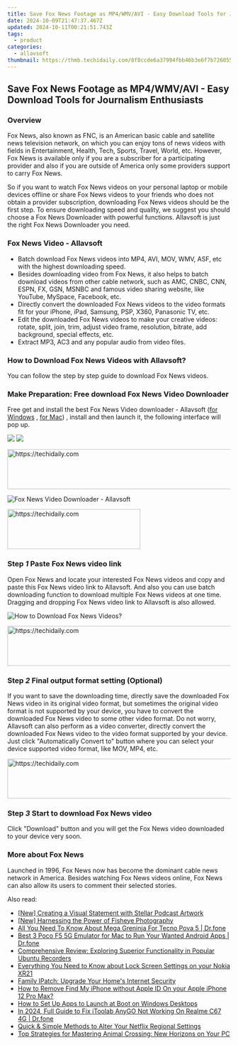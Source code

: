 ```yaml
---
title: Save Fox News Footage as MP4/WMV/AVI - Easy Download Tools for Journalism Enthusiasts
date: 2024-10-09T21:47:37.467Z
updated: 2024-10-11T00:21:51.743Z
tags:
  - product
categories:
  - allavsoft
thumbnail: https://thmb.techidaily.com/8f8ccde6a37994fbb46b3e6f7b726055988d6d039d40b57440a0147cb4ded38c.jpg
---
```


## Save Fox News Footage as MP4/WMV/AVI - Easy Download Tools for Journalism Enthusiasts

### Overview

Fox News, also known as FNC, is an American basic cable and satellite news television network, on which you can enjoy tons of news videos with fields in Entertainment, Health, Tech, Sports, Travel, World, etc. However, Fox News is available only if you are a subscriber for a participating provider and also if you are outside of America only some providers support to carry Fox News.

So if you want to watch Fox News videos on your personal laptop or mobile devices offline or share Fox News videos to your friends who does not obtain a provider subscription, downloading Fox News videos should be the first step. To ensure downloading speed and quality, we suggest you should choose a Fox News Downloader with powerful functions. Allavsoft is just the right Fox News Downloader you need.

### Fox News Video - Allavsoft

* Batch download Fox News videos into MP4, AVI, MOV, WMV, ASF, etc with the highest downloading speed.
* Besides downloading video from Fox News, it also helps to batch download videos from other cable network, such as AMC, CNBC, CNN, ESPN, FX, GSN, MSNBC and famous video sharing website, like YouTube, MySpace, Facebook, etc.
* Directly convert the downloaded Fox News videos to the video formats fit for your iPhone, iPad, Samsung, PSP, X360, Panasonic TV, etc.
* Edit the downloaded Fox News videos to make your creative videos: rotate, split, join, trim, adjust video frame, resolution, bitrate, add background, special effects, etc.
* Extract MP3, AC3 and any popular audio from video files.

### How to Download Fox News Videos with Allavsoft?

You can follow the step by step guide to download Fox News videos.

### Make Preparation: Free download Fox News Video Downloader

Free get and install the best Fox News Video downloader - Allavsoft ([for Windows](https://tools.techidaily.com/allavsoft/products/) , [for Mac](https://tools.techidaily.com/allavsoft/products/)) , install and then launch it, the following interface will pop up.

[![](https://www.allavsoft.com/how-to/../images/how-to/free-download-win.jpg)](https://tools.techidaily.com/allavsoft/products/) [![](https://www.allavsoft.com/how-to/../images/how-to/free-download-mac.jpg)](https://tools.techidaily.com/allavsoft/products/)

<!-- affiliate ads begin -->
<a href="https://ephamedtechinc.pxf.io/c/5597632/2137228/26400" target="_top" id="2137228">
  <img src="//a.impactradius-go.com/display-ad/26400-2137228" border="0" alt="https://techidaily.com" width="728" height="90"/>
</a>
<img height="0" width="0" src="https://ephamedtechinc.pxf.io/i/5597632/2137228/26400" style="position:absolute;visibility:hidden;" border="0" />
<!-- affiliate ads end -->

![Fox News Video Downloader - Allavsoft](https://www.allavsoft.com/how-to/../images/allavsoft/screen-shot-600.jpg)

<!-- affiliate ads begin -->
<a href="https://aligracehair.sjv.io/c/5597632/1915805/19272" target="_top" id="1915805">
  <img src="//a.impactradius-go.com/display-ad/19272-1915805" border="0" alt="https://techidaily.com" width="300" height="90"/>
</a>
<img height="0" width="0" src="https://aligracehair.sjv.io/i/5597632/1915805/19272" style="position:absolute;visibility:hidden;" border="0" />
<!-- affiliate ads end -->

### Step _1_ Paste Fox News video link

Open Fox News and locate your interested Fox News videos and copy and paste this Fox News video link to Allavsoft. And also you can use batch downloading function to download multiple Fox News videos at one time. Dragging and dropping Fox News video link to Allavsoft is also allowed.

![How to Download Fox News Videos?](https://www.allavsoft.com/how-to/../images/how-to/dare-dorm-download/download-daredorm.jpg)

<!-- affiliate ads begin -->
<a href="https://bluettide.pxf.io/c/5597632/2141683/17092" target="_top" id="2141683">
  <img src="//a.impactradius-go.com/display-ad/17092-2141683" border="0" alt="https://techidaily.com" width="728" height="90"/>
</a>
<img height="0" width="0" src="https://bluettide.pxf.io/i/5597632/2141683/17092" style="position:absolute;visibility:hidden;" border="0" />
<!-- affiliate ads end -->

### Step _2_ Final output format setting (Optional)

If you want to save the downloading time, directly save the downloaded Fox News video in its original video format, but sometimes the original video format is not supported by your device, you have to convert the downloaded Fox News video to some other video format. Do not worry, Allavsoft can also perform as a video converter, directly convert the downloaded Fox News video to the video format supported by your device. Just click "Automatically Convert to" button where you can select your device supported video format, like MOV, MP4, etc.

<!-- affiliate ads begin -->
<a href="https://appsumo.8odi.net/c/5597632/2105859/7443" target="_top" id="2105859">
  <img src="//a.impactradius-go.com/display-ad/7443-2105859" border="0" alt="https://techidaily.com" width="728" height="90"/>
</a>
<img height="0" width="0" src="https://appsumo.8odi.net/i/5597632/2105859/7443" style="position:absolute;visibility:hidden;" border="0" />
<!-- affiliate ads end -->

### Step _3_ Start to download Fox News video

Click "Download" button and you will get the Fox News video downloaded to your device very soon.

### More about Fox News

Launched in 1996, Fox News now has become the dominant cable news network in America. Besides watching Fox News videos online, Fox News can also allow its users to comment their selected stories.

<ins class="adsbygoogle"
     style="display:block"
     data-ad-format="autorelaxed"
     data-ad-client="ca-pub-7571918770474297"
     data-ad-slot="1223367746"></ins>

<ins class="adsbygoogle"
     style="display:block"
     data-ad-client="ca-pub-7571918770474297"
     data-ad-slot="8358498916"
     data-ad-format="auto"
     data-full-width-responsive="true"></ins>

<span class="atpl-alsoreadstyle">Also read:</span>
<div><ul>
<li><a href="https://extra-tips.techidaily.com/new-creating-a-visual-statement-with-stellar-podcast-artwork/"><u>[New] Creating a Visual Statement with Stellar Podcast Artwork</u></a></li>
<li><a href="https://fox-info.techidaily.com/new-harnessing-the-power-of-fisheye-photography/"><u>[New] Harnessing the Power of Fisheye Photography</u></a></li>
<li><a href="https://android-pokemon-go.techidaily.com/all-you-need-to-know-about-mega-greninja-for-tecno-pova-5-drfone-by-drfone-virtual-android/"><u>All You Need To Know About Mega Greninja For Tecno Pova 5 | Dr.fone</u></a></li>
<li><a href="https://screen-mirror.techidaily.com/best-3-poco-f5-5g-emulator-for-mac-to-run-your-wanted-android-apps-drfone-by-drfone-android/"><u>Best 3 Poco F5 5G Emulator for Mac to Run Your Wanted Android Apps | Dr.fone</u></a></li>
<li><a href="https://fox-place.techidaily.com/comprehensive-review-exploring-superior-functionality-in-popular-ubuntu-recorders/"><u>Comprehensive Review: Exploring Superior Functionality in Popular Ubuntu Recorders</u></a></li>
<li><a href="https://easy-unlock-android.techidaily.com/everything-you-need-to-know-about-lock-screen-settings-on-your-nokia-xr21-by-drfone-android/"><u>Everything You Need to Know about Lock Screen Settings on your Nokia XR21</u></a></li>
<li><a href="https://fox-place.techidaily.com/family-ipatch-upgrade-your-homes-internet-security/"><u>Family IPatch: Upgrade Your Home's Internet Security</u></a></li>
<li><a href="https://activate-lock.techidaily.com/how-to-remove-find-my-iphone-without-apple-id-on-your-apple-iphone-12-pro-max-by-drfone-ios/"><u>How to Remove Find My iPhone without Apple ID On your Apple iPhone 12 Pro Max?</u></a></li>
<li><a href="https://fox-place.techidaily.com/how-to-set-up-apps-to-launch-at-boot-on-windows-desktops/"><u>How to Set Up Apps to Launch at Boot on Windows Desktops</u></a></li>
<li><a href="https://review-topics.techidaily.com/in-2024-full-guide-to-fix-itoolab-anygo-not-working-on-realme-c67-4g-drfone-by-drfone-virtual-android/"><u>In 2024, Full Guide to Fix iToolab AnyGO Not Working On Realme C67 4G | Dr.fone</u></a></li>
<li><a href="https://tech-hub.techidaily.com/quick-and-simple-methods-to-alter-your-netflix-regional-settings/"><u>Quick & Simple Methods to Alter Your Netflix Regional Settings</u></a></li>
<li><a href="https://fox-place.techidaily.com/top-strategies-for-mastering-animal-crossing-new-horizons-on-your-pc/"><u>Top Strategies for Mastering Animal Crossing: New Horizons on Your PC</u></a></li>
</ul></div>


